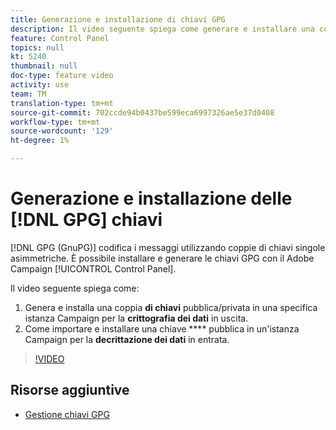 ```yaml
---
title: Generazione e installazione di chiavi GPG
description: Il video seguente spiega come generare e installare una coppia di chiavi pubblica/privata in una specifica istanza Campaign per la crittografia dei dati in uscita e come importare e installare una chiave pubblica in un'istanza Campaign per la decrittazione dei dati in ingresso.
feature: Control Panel
topics: null
kt: 5240
thumbnail: null
doc-type: feature video
activity: use
team: TM
translation-type: tm+mt
source-git-commit: 702ccde94b0437be599eca6997326ae5e37d0408
workflow-type: tm+mt
source-wordcount: '129'
ht-degree: 1%

---
```



# Generazione e installazione delle [!DNL GPG] chiavi

[!DNL GPG (GnuPG)] codifica i messaggi utilizzando coppie di chiavi singole asimmetriche. È possibile installare e generare le chiavi GPG con il Adobe Campaign  [!UICONTROL Control Panel].

Il video seguente spiega come:

1. Genera e installa una coppia **di chiavi** pubblica/privata in una specifica istanza Campaign per la **crittografia dei dati** in uscita.
2. Come importare e installare una chiave **** pubblica in un&#39;istanza Campaign per la **decrittazione dei dati** in entrata.

>[!VIDEO](https://video.tv.adobe.com/v/34201?quality=12)

## Risorse aggiuntive

* [Gestione chiavi GPG](https://docs.adobe.com/content/help/en/control-panel/using/instances-settings/gpg-keys-management.html)
